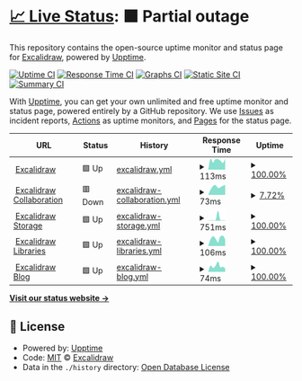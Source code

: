 # [📈 Live Status](https://excalidraw.github.io/upptime): <!--live status--> **🟧 Partial outage**

This repository contains the open-source uptime monitor and status page for [Excalidraw](https://excalidraw.com), powered by [Upptime](https://github.com/upptime/upptime).

[![Uptime CI](https://github.com/koj-co/upptime/workflows/Uptime%20CI/badge.svg)](https://github.com/koj-co/upptime/actions?query=workflow%3A%22Uptime+CI%22)
[![Response Time CI](https://github.com/koj-co/upptime/workflows/Response%20Time%20CI/badge.svg)](https://github.com/koj-co/upptime/actions?query=workflow%3A%22Response+Time+CI%22)
[![Graphs CI](https://github.com/koj-co/upptime/workflows/Graphs%20CI/badge.svg)](https://github.com/koj-co/upptime/actions?query=workflow%3A%22Graphs+CI%22)
[![Static Site CI](https://github.com/koj-co/upptime/workflows/Static%20Site%20CI/badge.svg)](https://github.com/koj-co/upptime/actions?query=workflow%3A%22Static+Site+CI%22)
[![Summary CI](https://github.com/koj-co/upptime/workflows/Summary%20CI/badge.svg)](https://github.com/koj-co/upptime/actions?query=workflow%3A%22Summary+CI%22)

With [Upptime](https://upptime.js.org), you can get your own unlimited and free uptime monitor and status page, powered entirely by a GitHub repository. We use [Issues](https://github.com/excalidraw/upptime/issues) as incident reports, [Actions](https://github.com/excalidraw/upptime/actions) as uptime monitors, and [Pages](https://excalidraw.github.io/upptime) for the status page.

<!--start: status pages-->
<!-- This summary is generated by Upptime (https://github.com/upptime/upptime) -->
<!-- Do not edit this manually, your changes will be overwritten -->
<!-- prettier-ignore -->
| URL | Status | History | Response Time | Uptime |
| --- | ------ | ------- | ------------- | ------ |
| <img alt="" src="https://excalidraw.com/favicon.ico" height="13"> [Excalidraw](https://excalidraw.com) | 🟩 Up | [excalidraw.yml](https://github.com/excalidraw/upptime/commits/master/history/excalidraw.yml) | <details><summary><img alt="Response time graph" src="./graphs/excalidraw/response-time-week.png" height="20"> 113ms</summary><br><a href="https://status.excalidraw.com/history/excalidraw"><img alt="Response time 113" src="https://img.shields.io/endpoint?url=https%3A%2F%2Fraw.githubusercontent.com%2Fexcalidraw%2Fupptime%2Fmaster%2Fapi%2Fexcalidraw%2Fresponse-time.json"></a><br><a href="https://status.excalidraw.com/history/excalidraw"><img alt="24-hour response time 113" src="https://img.shields.io/endpoint?url=https%3A%2F%2Fraw.githubusercontent.com%2Fexcalidraw%2Fupptime%2Fmaster%2Fapi%2Fexcalidraw%2Fresponse-time-day.json"></a><br><a href="https://status.excalidraw.com/history/excalidraw"><img alt="7-day response time 113" src="https://img.shields.io/endpoint?url=https%3A%2F%2Fraw.githubusercontent.com%2Fexcalidraw%2Fupptime%2Fmaster%2Fapi%2Fexcalidraw%2Fresponse-time-week.json"></a><br><a href="https://status.excalidraw.com/history/excalidraw"><img alt="30-day response time 113" src="https://img.shields.io/endpoint?url=https%3A%2F%2Fraw.githubusercontent.com%2Fexcalidraw%2Fupptime%2Fmaster%2Fapi%2Fexcalidraw%2Fresponse-time-month.json"></a><br><a href="https://status.excalidraw.com/history/excalidraw"><img alt="1-year response time 113" src="https://img.shields.io/endpoint?url=https%3A%2F%2Fraw.githubusercontent.com%2Fexcalidraw%2Fupptime%2Fmaster%2Fapi%2Fexcalidraw%2Fresponse-time-year.json"></a></details> | <details><summary><a href="https://status.excalidraw.com/history/excalidraw">100.00%</a></summary><a href="https://status.excalidraw.com/history/excalidraw"><img alt="All-time uptime 100.00%" src="https://img.shields.io/endpoint?url=https%3A%2F%2Fraw.githubusercontent.com%2Fexcalidraw%2Fupptime%2Fmaster%2Fapi%2Fexcalidraw%2Fuptime.json"></a><br><a href="https://status.excalidraw.com/history/excalidraw"><img alt="24-hour uptime 100.00%" src="https://img.shields.io/endpoint?url=https%3A%2F%2Fraw.githubusercontent.com%2Fexcalidraw%2Fupptime%2Fmaster%2Fapi%2Fexcalidraw%2Fuptime-day.json"></a><br><a href="https://status.excalidraw.com/history/excalidraw"><img alt="7-day uptime 100.00%" src="https://img.shields.io/endpoint?url=https%3A%2F%2Fraw.githubusercontent.com%2Fexcalidraw%2Fupptime%2Fmaster%2Fapi%2Fexcalidraw%2Fuptime-week.json"></a><br><a href="https://status.excalidraw.com/history/excalidraw"><img alt="30-day uptime 100.00%" src="https://img.shields.io/endpoint?url=https%3A%2F%2Fraw.githubusercontent.com%2Fexcalidraw%2Fupptime%2Fmaster%2Fapi%2Fexcalidraw%2Fuptime-month.json"></a><br><a href="https://status.excalidraw.com/history/excalidraw"><img alt="1-year uptime 100.00%" src="https://img.shields.io/endpoint?url=https%3A%2F%2Fraw.githubusercontent.com%2Fexcalidraw%2Fupptime%2Fmaster%2Fapi%2Fexcalidraw%2Fuptime-year.json"></a></details>
| <img alt="" src="https://favicons.githubusercontent.com/portal.excalidraw.com" height="13"> [Excalidraw Collaboration](https://portal.excalidraw.com) | 🟥 Down | [excalidraw-collaboration.yml](https://github.com/excalidraw/upptime/commits/master/history/excalidraw-collaboration.yml) | <details><summary><img alt="Response time graph" src="./graphs/excalidraw-collaboration/response-time-week.png" height="20"> 73ms</summary><br><a href="https://status.excalidraw.com/history/excalidraw-collaboration"><img alt="Response time 73" src="https://img.shields.io/endpoint?url=https%3A%2F%2Fraw.githubusercontent.com%2Fexcalidraw%2Fupptime%2Fmaster%2Fapi%2Fexcalidraw-collaboration%2Fresponse-time.json"></a><br><a href="https://status.excalidraw.com/history/excalidraw-collaboration"><img alt="24-hour response time 73" src="https://img.shields.io/endpoint?url=https%3A%2F%2Fraw.githubusercontent.com%2Fexcalidraw%2Fupptime%2Fmaster%2Fapi%2Fexcalidraw-collaboration%2Fresponse-time-day.json"></a><br><a href="https://status.excalidraw.com/history/excalidraw-collaboration"><img alt="7-day response time 73" src="https://img.shields.io/endpoint?url=https%3A%2F%2Fraw.githubusercontent.com%2Fexcalidraw%2Fupptime%2Fmaster%2Fapi%2Fexcalidraw-collaboration%2Fresponse-time-week.json"></a><br><a href="https://status.excalidraw.com/history/excalidraw-collaboration"><img alt="30-day response time 73" src="https://img.shields.io/endpoint?url=https%3A%2F%2Fraw.githubusercontent.com%2Fexcalidraw%2Fupptime%2Fmaster%2Fapi%2Fexcalidraw-collaboration%2Fresponse-time-month.json"></a><br><a href="https://status.excalidraw.com/history/excalidraw-collaboration"><img alt="1-year response time 73" src="https://img.shields.io/endpoint?url=https%3A%2F%2Fraw.githubusercontent.com%2Fexcalidraw%2Fupptime%2Fmaster%2Fapi%2Fexcalidraw-collaboration%2Fresponse-time-year.json"></a></details> | <details><summary><a href="https://status.excalidraw.com/history/excalidraw-collaboration">7.72%</a></summary><a href="https://status.excalidraw.com/history/excalidraw-collaboration"><img alt="All-time uptime 7.72%" src="https://img.shields.io/endpoint?url=https%3A%2F%2Fraw.githubusercontent.com%2Fexcalidraw%2Fupptime%2Fmaster%2Fapi%2Fexcalidraw-collaboration%2Fuptime.json"></a><br><a href="https://status.excalidraw.com/history/excalidraw-collaboration"><img alt="24-hour uptime 7.72%" src="https://img.shields.io/endpoint?url=https%3A%2F%2Fraw.githubusercontent.com%2Fexcalidraw%2Fupptime%2Fmaster%2Fapi%2Fexcalidraw-collaboration%2Fuptime-day.json"></a><br><a href="https://status.excalidraw.com/history/excalidraw-collaboration"><img alt="7-day uptime 7.72%" src="https://img.shields.io/endpoint?url=https%3A%2F%2Fraw.githubusercontent.com%2Fexcalidraw%2Fupptime%2Fmaster%2Fapi%2Fexcalidraw-collaboration%2Fuptime-week.json"></a><br><a href="https://status.excalidraw.com/history/excalidraw-collaboration"><img alt="30-day uptime 7.72%" src="https://img.shields.io/endpoint?url=https%3A%2F%2Fraw.githubusercontent.com%2Fexcalidraw%2Fupptime%2Fmaster%2Fapi%2Fexcalidraw-collaboration%2Fuptime-month.json"></a><br><a href="https://status.excalidraw.com/history/excalidraw-collaboration"><img alt="1-year uptime 7.72%" src="https://img.shields.io/endpoint?url=https%3A%2F%2Fraw.githubusercontent.com%2Fexcalidraw%2Fupptime%2Fmaster%2Fapi%2Fexcalidraw-collaboration%2Fuptime-year.json"></a></details>
| <img alt="" src="https://favicons.githubusercontent.com/json.excalidraw.com" height="13"> [Excalidraw Storage](https://json.excalidraw.com) | 🟩 Up | [excalidraw-storage.yml](https://github.com/excalidraw/upptime/commits/master/history/excalidraw-storage.yml) | <details><summary><img alt="Response time graph" src="./graphs/excalidraw-storage/response-time-week.png" height="20"> 751ms</summary><br><a href="https://status.excalidraw.com/history/excalidraw-storage"><img alt="Response time 751" src="https://img.shields.io/endpoint?url=https%3A%2F%2Fraw.githubusercontent.com%2Fexcalidraw%2Fupptime%2Fmaster%2Fapi%2Fexcalidraw-storage%2Fresponse-time.json"></a><br><a href="https://status.excalidraw.com/history/excalidraw-storage"><img alt="24-hour response time 751" src="https://img.shields.io/endpoint?url=https%3A%2F%2Fraw.githubusercontent.com%2Fexcalidraw%2Fupptime%2Fmaster%2Fapi%2Fexcalidraw-storage%2Fresponse-time-day.json"></a><br><a href="https://status.excalidraw.com/history/excalidraw-storage"><img alt="7-day response time 751" src="https://img.shields.io/endpoint?url=https%3A%2F%2Fraw.githubusercontent.com%2Fexcalidraw%2Fupptime%2Fmaster%2Fapi%2Fexcalidraw-storage%2Fresponse-time-week.json"></a><br><a href="https://status.excalidraw.com/history/excalidraw-storage"><img alt="30-day response time 751" src="https://img.shields.io/endpoint?url=https%3A%2F%2Fraw.githubusercontent.com%2Fexcalidraw%2Fupptime%2Fmaster%2Fapi%2Fexcalidraw-storage%2Fresponse-time-month.json"></a><br><a href="https://status.excalidraw.com/history/excalidraw-storage"><img alt="1-year response time 751" src="https://img.shields.io/endpoint?url=https%3A%2F%2Fraw.githubusercontent.com%2Fexcalidraw%2Fupptime%2Fmaster%2Fapi%2Fexcalidraw-storage%2Fresponse-time-year.json"></a></details> | <details><summary><a href="https://status.excalidraw.com/history/excalidraw-storage">100.00%</a></summary><a href="https://status.excalidraw.com/history/excalidraw-storage"><img alt="All-time uptime 100.00%" src="https://img.shields.io/endpoint?url=https%3A%2F%2Fraw.githubusercontent.com%2Fexcalidraw%2Fupptime%2Fmaster%2Fapi%2Fexcalidraw-storage%2Fuptime.json"></a><br><a href="https://status.excalidraw.com/history/excalidraw-storage"><img alt="24-hour uptime 100.00%" src="https://img.shields.io/endpoint?url=https%3A%2F%2Fraw.githubusercontent.com%2Fexcalidraw%2Fupptime%2Fmaster%2Fapi%2Fexcalidraw-storage%2Fuptime-day.json"></a><br><a href="https://status.excalidraw.com/history/excalidraw-storage"><img alt="7-day uptime 100.00%" src="https://img.shields.io/endpoint?url=https%3A%2F%2Fraw.githubusercontent.com%2Fexcalidraw%2Fupptime%2Fmaster%2Fapi%2Fexcalidraw-storage%2Fuptime-week.json"></a><br><a href="https://status.excalidraw.com/history/excalidraw-storage"><img alt="30-day uptime 100.00%" src="https://img.shields.io/endpoint?url=https%3A%2F%2Fraw.githubusercontent.com%2Fexcalidraw%2Fupptime%2Fmaster%2Fapi%2Fexcalidraw-storage%2Fuptime-month.json"></a><br><a href="https://status.excalidraw.com/history/excalidraw-storage"><img alt="1-year uptime 100.00%" src="https://img.shields.io/endpoint?url=https%3A%2F%2Fraw.githubusercontent.com%2Fexcalidraw%2Fupptime%2Fmaster%2Fapi%2Fexcalidraw-storage%2Fuptime-year.json"></a></details>
| <img alt="" src="https://favicons.githubusercontent.com/libraries.excalidraw.com" height="13"> [Excalidraw Libraries](https://libraries.excalidraw.com) | 🟩 Up | [excalidraw-libraries.yml](https://github.com/excalidraw/upptime/commits/master/history/excalidraw-libraries.yml) | <details><summary><img alt="Response time graph" src="./graphs/excalidraw-libraries/response-time-week.png" height="20"> 106ms</summary><br><a href="https://status.excalidraw.com/history/excalidraw-libraries"><img alt="Response time 106" src="https://img.shields.io/endpoint?url=https%3A%2F%2Fraw.githubusercontent.com%2Fexcalidraw%2Fupptime%2Fmaster%2Fapi%2Fexcalidraw-libraries%2Fresponse-time.json"></a><br><a href="https://status.excalidraw.com/history/excalidraw-libraries"><img alt="24-hour response time 106" src="https://img.shields.io/endpoint?url=https%3A%2F%2Fraw.githubusercontent.com%2Fexcalidraw%2Fupptime%2Fmaster%2Fapi%2Fexcalidraw-libraries%2Fresponse-time-day.json"></a><br><a href="https://status.excalidraw.com/history/excalidraw-libraries"><img alt="7-day response time 106" src="https://img.shields.io/endpoint?url=https%3A%2F%2Fraw.githubusercontent.com%2Fexcalidraw%2Fupptime%2Fmaster%2Fapi%2Fexcalidraw-libraries%2Fresponse-time-week.json"></a><br><a href="https://status.excalidraw.com/history/excalidraw-libraries"><img alt="30-day response time 106" src="https://img.shields.io/endpoint?url=https%3A%2F%2Fraw.githubusercontent.com%2Fexcalidraw%2Fupptime%2Fmaster%2Fapi%2Fexcalidraw-libraries%2Fresponse-time-month.json"></a><br><a href="https://status.excalidraw.com/history/excalidraw-libraries"><img alt="1-year response time 106" src="https://img.shields.io/endpoint?url=https%3A%2F%2Fraw.githubusercontent.com%2Fexcalidraw%2Fupptime%2Fmaster%2Fapi%2Fexcalidraw-libraries%2Fresponse-time-year.json"></a></details> | <details><summary><a href="https://status.excalidraw.com/history/excalidraw-libraries">100.00%</a></summary><a href="https://status.excalidraw.com/history/excalidraw-libraries"><img alt="All-time uptime 100.00%" src="https://img.shields.io/endpoint?url=https%3A%2F%2Fraw.githubusercontent.com%2Fexcalidraw%2Fupptime%2Fmaster%2Fapi%2Fexcalidraw-libraries%2Fuptime.json"></a><br><a href="https://status.excalidraw.com/history/excalidraw-libraries"><img alt="24-hour uptime 100.00%" src="https://img.shields.io/endpoint?url=https%3A%2F%2Fraw.githubusercontent.com%2Fexcalidraw%2Fupptime%2Fmaster%2Fapi%2Fexcalidraw-libraries%2Fuptime-day.json"></a><br><a href="https://status.excalidraw.com/history/excalidraw-libraries"><img alt="7-day uptime 100.00%" src="https://img.shields.io/endpoint?url=https%3A%2F%2Fraw.githubusercontent.com%2Fexcalidraw%2Fupptime%2Fmaster%2Fapi%2Fexcalidraw-libraries%2Fuptime-week.json"></a><br><a href="https://status.excalidraw.com/history/excalidraw-libraries"><img alt="30-day uptime 100.00%" src="https://img.shields.io/endpoint?url=https%3A%2F%2Fraw.githubusercontent.com%2Fexcalidraw%2Fupptime%2Fmaster%2Fapi%2Fexcalidraw-libraries%2Fuptime-month.json"></a><br><a href="https://status.excalidraw.com/history/excalidraw-libraries"><img alt="1-year uptime 100.00%" src="https://img.shields.io/endpoint?url=https%3A%2F%2Fraw.githubusercontent.com%2Fexcalidraw%2Fupptime%2Fmaster%2Fapi%2Fexcalidraw-libraries%2Fuptime-year.json"></a></details>
| <img alt="" src="https://favicons.githubusercontent.com/blog.excalidraw.com" height="13"> [Excalidraw Blog](https://blog.excalidraw.com) | 🟩 Up | [excalidraw-blog.yml](https://github.com/excalidraw/upptime/commits/master/history/excalidraw-blog.yml) | <details><summary><img alt="Response time graph" src="./graphs/excalidraw-blog/response-time-week.png" height="20"> 74ms</summary><br><a href="https://status.excalidraw.com/history/excalidraw-blog"><img alt="Response time 74" src="https://img.shields.io/endpoint?url=https%3A%2F%2Fraw.githubusercontent.com%2Fexcalidraw%2Fupptime%2Fmaster%2Fapi%2Fexcalidraw-blog%2Fresponse-time.json"></a><br><a href="https://status.excalidraw.com/history/excalidraw-blog"><img alt="24-hour response time 74" src="https://img.shields.io/endpoint?url=https%3A%2F%2Fraw.githubusercontent.com%2Fexcalidraw%2Fupptime%2Fmaster%2Fapi%2Fexcalidraw-blog%2Fresponse-time-day.json"></a><br><a href="https://status.excalidraw.com/history/excalidraw-blog"><img alt="7-day response time 74" src="https://img.shields.io/endpoint?url=https%3A%2F%2Fraw.githubusercontent.com%2Fexcalidraw%2Fupptime%2Fmaster%2Fapi%2Fexcalidraw-blog%2Fresponse-time-week.json"></a><br><a href="https://status.excalidraw.com/history/excalidraw-blog"><img alt="30-day response time 74" src="https://img.shields.io/endpoint?url=https%3A%2F%2Fraw.githubusercontent.com%2Fexcalidraw%2Fupptime%2Fmaster%2Fapi%2Fexcalidraw-blog%2Fresponse-time-month.json"></a><br><a href="https://status.excalidraw.com/history/excalidraw-blog"><img alt="1-year response time 74" src="https://img.shields.io/endpoint?url=https%3A%2F%2Fraw.githubusercontent.com%2Fexcalidraw%2Fupptime%2Fmaster%2Fapi%2Fexcalidraw-blog%2Fresponse-time-year.json"></a></details> | <details><summary><a href="https://status.excalidraw.com/history/excalidraw-blog">100.00%</a></summary><a href="https://status.excalidraw.com/history/excalidraw-blog"><img alt="All-time uptime 100.00%" src="https://img.shields.io/endpoint?url=https%3A%2F%2Fraw.githubusercontent.com%2Fexcalidraw%2Fupptime%2Fmaster%2Fapi%2Fexcalidraw-blog%2Fuptime.json"></a><br><a href="https://status.excalidraw.com/history/excalidraw-blog"><img alt="24-hour uptime 100.00%" src="https://img.shields.io/endpoint?url=https%3A%2F%2Fraw.githubusercontent.com%2Fexcalidraw%2Fupptime%2Fmaster%2Fapi%2Fexcalidraw-blog%2Fuptime-day.json"></a><br><a href="https://status.excalidraw.com/history/excalidraw-blog"><img alt="7-day uptime 100.00%" src="https://img.shields.io/endpoint?url=https%3A%2F%2Fraw.githubusercontent.com%2Fexcalidraw%2Fupptime%2Fmaster%2Fapi%2Fexcalidraw-blog%2Fuptime-week.json"></a><br><a href="https://status.excalidraw.com/history/excalidraw-blog"><img alt="30-day uptime 100.00%" src="https://img.shields.io/endpoint?url=https%3A%2F%2Fraw.githubusercontent.com%2Fexcalidraw%2Fupptime%2Fmaster%2Fapi%2Fexcalidraw-blog%2Fuptime-month.json"></a><br><a href="https://status.excalidraw.com/history/excalidraw-blog"><img alt="1-year uptime 100.00%" src="https://img.shields.io/endpoint?url=https%3A%2F%2Fraw.githubusercontent.com%2Fexcalidraw%2Fupptime%2Fmaster%2Fapi%2Fexcalidraw-blog%2Fuptime-year.json"></a></details>

<!--end: status pages-->

[**Visit our status website →**](https://excalidraw.github.io/upptime)

## 📄 License

- Powered by: [Upptime](https://github.com/upptime/upptime)
- Code: [MIT](./LICENSE) © [Excalidraw](https://excalidraw.com)
- Data in the `./history` directory: [Open Database License](https://opendatacommons.org/licenses/odbl/1-0/)
